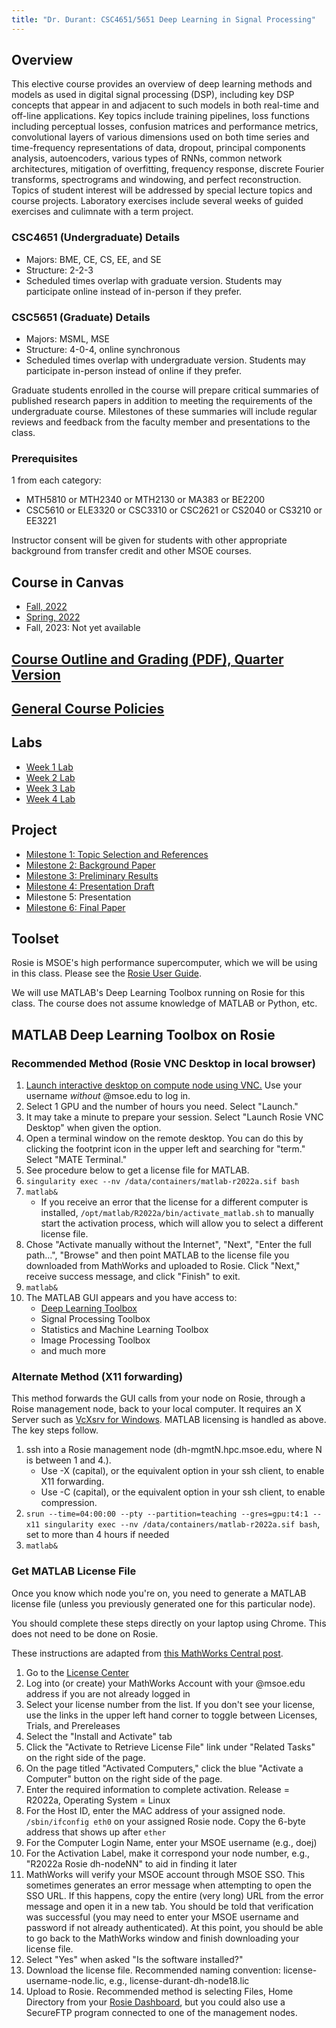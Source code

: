 ```yaml
---
title: "Dr. Durant: CSC4651/5651 Deep Learning in Signal Processing"
---
```


## Overview

This elective course provides an overview of deep learning methods and models as used in digital signal processing (DSP), including key DSP concepts that appear in and adjacent to such models in both real-time and off-line applications. Key topics include training pipelines, loss functions including perceptual losses, confusion matrices and performance metrics, convolutional layers of various dimensions used on both time series and time-frequency representations of data, dropout, principal components analysis, autoencoders, various types of RNNs, common network architectures, mitigation of overfitting, frequency response, discrete Fourier transforms, spectrograms and windowing, and perfect reconstruction. Topics of student interest will be addressed by special lecture topics and course projects. Laboratory exercises include several weeks of guided exercises and culimnate with a term project.

### CSC4651 (Undergraduate) Details
* Majors: BME, CE, CS, EE, and SE
* Structure: 2-2-3
* Scheduled times overlap with graduate version. Students may participate online instead of in-person if they prefer.

### CSC5651 (Graduate) Details
* Majors: MSML, MSE
* Structure: 4-0-4, online synchronous
* Scheduled times overlap with undergraduate version. Students may participate in-person instead of online if they prefer.

Graduate students enrolled in the course will prepare critical summaries of published research papers in addition to meeting the requirements of the undergraduate course. Milestones of these summaries will include regular reviews and feedback from the faculty member and presentations to the class.

### Prerequisites
1 from each category:
* MTH5810 or MTH2340 or MTH2130 or MA383 or BE2200
* CSC5610 or ELE3320 or CSC3310 or CSC2621 or CS2040 or CS3210 or EE3221

Instructor consent will be given for students with other appropriate background from transfer credit and other MSOE courses.

## Course in Canvas
* [Fall, 2022](https://msoe.instructure.com/courses/10863)
* [Spring, 2022](https://msoe.instructure.com/courses/10080)
* Fall, 2023: Not yet available

## [Course Outline and Grading (PDF), Quarter Version](outline.pdf)

## [General Course Policies](../policies.html)

## Labs

* [Week 1 Lab](week1lab.html)
* [Week 2 Lab](week2lab.html)
* [Week 3 Lab](week3lab.html)
* [Week 4 Lab](week4lab.html)

## Project

* [Milestone 1: Topic Selection and References](project-1-topicSelection.html)
* [Milestone 2: Background Paper](project-2-backgroundPaper.html)
* [Milestone 3: Preliminary Results](project-3-preliminaryResults.html)
* [Milestone 4: Presentation Draft](project-4-presentationDraft.html)
* Milestone 5: Presentation
* [Milestone 6: Final Paper](project-6-finalResults.html)

## Toolset

Rosie is MSOE's high performance supercomputer, which we will be using in this class. Please see the [Rosie User Guide](https://docs.hpc.msoe.edu/).

We will use MATLAB's Deep Learning Toolbox running on Rosie for this class. The course does not assume knowledge of MATLAB or Python, etc.

## MATLAB Deep Learning Toolbox on Rosie

### Recommended Method (Rosie VNC Desktop in local browser)

1. [Launch interactive desktop on compute node using VNC.](https://dh-ood.hpc.msoe.edu/pun/sys/dashboard/batch_connect/sys/rosie_vnc_desktop/session_contexts/new) Use your username *without* @msoe.edu to log in.
1. Select 1 GPU and the number of hours you need. Select "Launch."
1. It may take a minute to prepare your session. Select "Launch Rosie VNC Desktop" when given the option.
1. Open a terminal window on the remote desktop. You can do this by clicking the footprint icon in the upper left and searching for "term." Select "MATE Terminal."
1. See procedure below to get a license file for MATLAB.
1. `singularity exec --nv /data/containers/matlab-r2022a.sif bash`
1. `matlab&`
   * If you receive an error that the license for a different computer is installed, `/opt/matlab/R2022a/bin/activate_matlab.sh` to manually start the activation process, which will allow you to select a different license file.
1. Chose "Activate manually without the Internet", "Next", "Enter the full path...", "Browse" and then point MATLAB to the license file you downloaded from MathWorks and uploaded to Rosie. Click "Next," receive success message, and click "Finish" to exit.
1. `matlab&`
1. The MATLAB GUI appears and you have access to:
   * [Deep Learning Toolbox](https://www.mathworks.com/help/deeplearning/getting-started-with-deep-learning-toolbox.html)
   * Signal Processing Toolbox
   * Statistics and Machine Learning Toolbox
   * Image Processing Toolbox
   * and much more

### Alternate Method (X11 forwarding)

This method forwards the GUI calls from your node on Rosie, through a Roise management node, back to your local computer. It requires an X Server such as [VcXsrv for Windows](https://sourceforge.net/projects/vcxsrv/). MATLAB licensing is handled as above. The key steps follow.

1. ssh into a Rosie management node (dh-mgmtN.hpc.msoe.edu, where N is between 1 and 4.).
   * Use -X (capital), or the equivalent option in your ssh client, to enable X11 forwarding.
   * Use -C (capital), or the equivalent option in your ssh client, to enable compression.
1. `srun --time=04:00:00 --pty --partition=teaching --gres=gpu:t4:1 --x11 singularity exec --nv /data/containers/matlab-r2022a.sif bash`, set to more than 4 hours if needed
1. `matlab&`

### Get MATLAB License File

Once you know which node you're on, you need to generate a MATLAB license file (unless you previously generated one for this particular node).

You should complete these steps directly on your laptop using Chrome. This does not need to be done on Rosie.

These instructions are adapted from [this MathWorks Central post](https://www.mathworks.com/matlabcentral/answers/235126-how-do-i-generate-a-matlab-license-file#answer_190013).

1. Go to the [License Center](https://www.mathworks.com/licensecenter/licenses)
1. Log into (or create) your MathWorks Account with your @msoe.edu address if you are not already logged in
1. Select your license number from the list. If you don't see your license, use the links in the upper left hand corner to toggle between Licenses, Trials, and Prereleases
1. Select the "Install and Activate" tab
1. Click the "Activate to Retrieve License File" link under "Related Tasks" on the right side of the page.
1. On the page titled "Activated Computers," click the blue "Activate a Computer" button on the right side of the page.
1. Enter the required information to complete activation. Release = R2022a, Operating System = Linux
1. For the Host ID, enter the MAC address of your assigned node. `/sbin/ifconfig eth0` on your assigned Rosie node. Copy the 6-byte address that shows up after `ether`
1. For the Computer Login Name, enter your MSOE username (e.g., doej)
1. For the Activation Label, make it correspond your node number, e.g., "R2022a Rosie dh-nodeNN" to aid in finding it later
1. MathWorks will verify your MSOE account through MSOE SSO. This sometimes generates an error message when attempting to open the SSO URL. If this happens, copy the entire (very long) URL from the error message and open it in a new tab. You should be told that verification was successful (you may need to enter your MSOE username and password if not already authenticated). At this point, you should be able to go back to the MathWorks window and finish downloading your license file.
1. Select "Yes" when asked "Is the software installed?"
1. Download the license file. Recommended naming convention: license-username-node.lic, e.g., license-durant-dh-node18.lic
1. Upload to Rosie. Recommended method is selecting Files, Home Directory from your [Rosie Dashboard](https://dh-ood.hpc.msoe.edu/pun/sys/dashboard), but you could also use a SecureFTP program connected to one of the management nodes.
